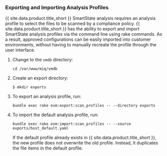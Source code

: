 ### Exporting and Importing Analysis Profiles

{{ site.data.product.title_short }} SmartState analysis requires an analysis profile
to select the files to be scanned by a compliance policy.
{{ site.data.product.title_short }} has the ability to export and import SmartState
analysis profiles via the command line using rake commands. As a result,
approved configurations can be easily imported into customer
environments, without having to manually recreate the profile through
the user interface.

1.  Change to the `vmdb` directory:

        cd /var/www/miq/vmdb

2.  Create an export directory:

        $ mkdir exports

3.  To export an analysis profile, run:

        bundle exec rake evm:export:scan_profiles -- --directory exports

4.  To import the default analysis profile, run:

        bundle exec rake evm:import:scan_profiles -- --source exports/host_default.yaml

    <div class="note">

    If the default profile already exists in {{ site.data.product.title_short }}, the
    new profile does not overwrite the old profile. Instead, it
    duplicates the file items in the default profile.

    </div>
